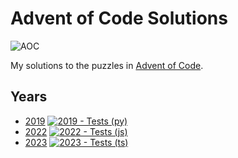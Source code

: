 # Advent of Code Solutions

![AOC](https://repository-images.githubusercontent.com/112706767/160be980-3b1a-11eb-9dbe-439a40adfa99)

My solutions to the puzzles in [Advent of Code](https://adventofcode.com).

## Years

- [2019](./2019) [![2019 - Tests (py)](https://github.com/rpidanny/advent-of-code/actions/workflows/2019-ci.yml/badge.svg)](https://github.com/rpidanny/advent-of-code/actions/workflows/2019-ci.yml)
- [2022](./2022) [![2022 - Tests (js)](https://github.com/rpidanny/advent-of-code/actions/workflows/2022-ci.yml/badge.svg)](https://github.com/rpidanny/advent-of-code/actions/workflows/2022-ci.yml)
- [2023](./2023) [![2023 - Tests (ts)](https://github.com/rpidanny/advent-of-code/actions/workflows/2023-ci.yml/badge.svg)](https://github.com/rpidanny/advent-of-code/actions/workflows/2023-ci.yml)
